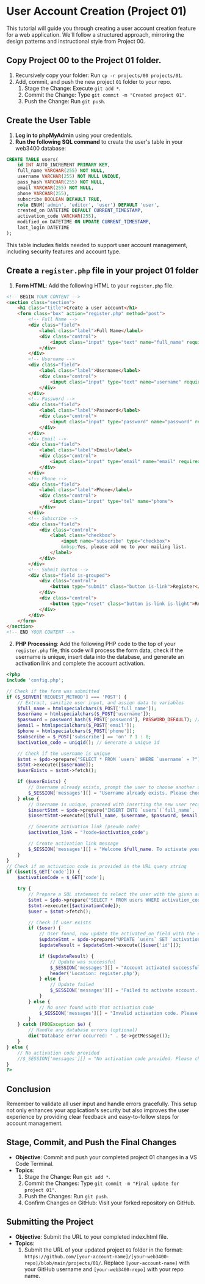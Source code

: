 # User Account Creation (Project 01)

This tutorial will guide you through creating a user account creation feature for a web application. We'll follow a structured approach, mirroring the design patterns and instructional style from Project 00.

## Copy Project 00 to the Project 01 folder.

1. Recursively copy your folder: Run `cp -r projects/00 projects/01`.
2. Add, commit, and push the new project `01` folder to your repo.
   1. Stage the Change: Execute `git add *`.
   2. Commit the Change: Type `git commit -m "Created project 01"`.
   3. Push the Change: Run `git push`.

## Create the User Table

1. **Log in to phpMyAdmin** using your credentials.
2. **Run the following SQL command** to create the user's table in your web3400 database:

```sql
CREATE TABLE users(
    id INT AUTO_INCREMENT PRIMARY KEY,
    full_name VARCHAR(255) NOT NULL,
    username VARCHAR(255) NOT NULL UNIQUE,
    pass_hash VARCHAR(255) NOT NULL,
    email VARCHAR(255) NOT NULL,
    phone VARCHAR(255),
    subscribe BOOLEAN DEFAULT TRUE,
    role ENUM('admin', 'editor', 'user') DEFAULT 'user',
    created_on DATETIME DEFAULT CURRENT_TIMESTAMP,
    activation_code VARCHAR(255),
    modified_on DATETIME ON UPDATE CURRENT_TIMESTAMP,
    last_login DATETIME
);
```

This table includes fields needed to support user account management, including security features and account type.

## Create a `register.php` file in your project 01 folder

1. **Form HTML**: Add the following HTML to your `register.php` file.

```html
<!-- BEGIN YOUR CONTENT -->
<section class="section">
    <h1 class="title">Create a user account</h1>
    <form class="box" action="register.php" method="post">
        <!-- Full Name -->
        <div class="field">
            <label class="label">Full Name</label>
            <div class="control">
                <input class="input" type="text" name="full_name" required>
            </div>
        </div>
        <!-- Username -->
        <div class="field">
            <label class="label">Username</label>
            <div class="control">
                <input class="input" type="text" name="username" required>
            </div>
        </div>
        <!-- Password -->
        <div class="field">
            <label class="label">Password</label>
            <div class="control">
                <input class="input" type="password" name="password" required>
            </div>
        </div>
        <!-- Email -->
        <div class="field">
            <label class="label">Email</label>
            <div class="control">
                <input class="input" type="email" name="email" required>
            </div>
        </div>
        <!-- Phone -->
        <div class="field">
            <label class="label">Phone</label>
            <div class="control">
                <input class="input" type="tel" name="phone">
            </div>
        </div>
        <!-- Subscribe -->
        <div class="field">
            <div class="control">
                <label class="checkbox">
                    <input name="subscribe" type="checkbox">
                    &nbsp;Yes, please add me to your mailing list.
                </label>
            </div>
        </div>
        <!-- Submit Button -->
        <div class="field is-grouped">
            <div class="control">
                <button type="submit" class="button is-link">Register</button>
            </div>
            <div class="control">
                <button type="reset" class="button is-link is-light">Reset</button>
            </div>
        </div>
    </form>
</section>
<!-- END YOUR CONTENT -->
```

2. **PHP Processing**: Add the following PHP code to the top of your `register.php` file, this code will process the form data, check if the username is unique, insert data into the database, and generate an activation link and complete the account activation.

```php
<?php
include 'config.php';

// Check if the form was submitted
if ($_SERVER['REQUEST_METHOD'] === 'POST') {
    // Extract, sanitize user input, and assign data to variables
    $full_name = htmlspecialchars($_POST['full_name']);
    $username = htmlspecialchars($_POST['username']);
    $password = password_hash($_POST['password'], PASSWORD_DEFAULT); // Encrypt password
    $email = htmlspecialchars($_POST['email']);
    $phone = htmlspecialchars($_POST['phone']);
    $subscribe = $_POST['subscribe'] == 'on' ? 1 : 0;
    $activation_code = uniqid(); // Generate a unique id

    // Check if the username is unique
    $stmt = $pdo->prepare("SELECT * FROM `users` WHERE `username` = ?");
    $stmt->execute([$username]);
    $userExists = $stmt->fetch();

    if ($userExists) {
        // Username already exists, prompt the user to choose another username
        $_SESSION['messages'][] = "Username already exists. Please choose another username.";
    } else {
        // Username is unique, proceed with inserting the new user record
        $insertStmt = $pdo->prepare("INSERT INTO `users`(`full_name`, `username`, `pass_hash`, `email`, `phone`, `subscribe`, `activation_code`) VALUES (?, ?, ?, ?, ?, ?, ?)");
        $insertStmt->execute([$full_name, $username, $password, $email, $phone, $subscribe, $activation_code]);

        // Generate activation link (pseudo code)
        $activation_link = "?code=$activation_code";

        // Create activation link message
        $_SESSION['messages'][] = "Welcome $full_name. To activate your account, <a href='$activation_link'>click here</a>.";
    }
}
// Check if an activation code is provided in the URL query string
if (isset($_GET['code'])) {
    $activationCode = $_GET['code'];

    try {
        // Prepare a SQL statement to select the user with the given activation code
        $stmt = $pdo->prepare("SELECT * FROM users WHERE activation_code = ? LIMIT 1");
        $stmt->execute([$activationCode]);
        $user = $stmt->fetch();

        // Check if user exists
        if ($user) {
            // User found, now update the activated_on field with the current date and time
            $updateStmt = $pdo->prepare("UPDATE `users` SET `activation_code` = CONCAT('activated - ', NOW()) WHERE `id` = ?");
            $updateResult = $updateStmt->execute([$user['id']]);

            if ($updateResult) {
                // Update was successful
                $_SESSION['messages'][] = "Account activated successfully. You can now login.";
                header('Location: register.php');
            } else {
                // Update failed
                $_SESSION['messages'][] = "Failed to activate account. Please try the activation link again or contact support.";
            }
        } else {
            // No user found with that activation code
            $_SESSION['messages'][] = "Invalid activation code. Please check the link or contact support.";
        }
    } catch (PDOException $e) {
        // Handle any database errors (optional)
        die("Database error occurred: " . $e->getMessage());
    }
} else {
    // No activation code provided
    //$_SESSION['messages'][] = "No activation code provided. Please check your activation link.";
}
?>
```

## Conclusion

Remember to validate all user input and handle errors gracefully. This setup not only enhances your application's security but also improves the user experience by providing clear feedback and easy-to-follow steps for account management.

## Stage, Commit, and Push the Final Changes
- **Objective**: Commit and push your completed project 01 changes in a VS Code Terminal.
- **Topics**:
  1. Stage the Change: Run `git add *`.
  2. Commit the Changes: Type `git commit -m "Final update for project 01"`.
  3. Push the Changes: Run `git push`.
  4. Confirm Changes on GitHub: Visit your forked repository on GitHub.

## Submitting the Project
- **Objective**: Submit the URL to your completed index.html file.
- **Topics**:
  1. Submit the URL of your updated project `01` folder in the format: `https://github.com/[your-account-name]/[your-web3400-repo]/blob/main/projects/01/`. Replace `[your-account-name]` with your GitHub username and `[your-web3400-repo]` with your repo name.
